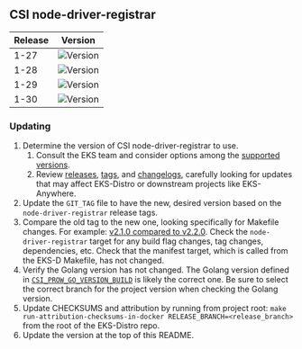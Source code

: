 ## CSI node-driver-registrar

| Release | Version                                                       |
|---------|---------------------------------------------------------------|
| 1-27    | ![Version](https://img.shields.io/badge/version-v2.11.0-blue) |
| 1-28    | ![Version](https://img.shields.io/badge/version-v2.11.0-blue) |
| 1-29    | ![Version](https://img.shields.io/badge/version-v2.11.0-blue) |
| 1-30    | ![Version](https://img.shields.io/badge/version-v2.11.0-blue) |

### Updating

1. Determine the version of CSI node-driver-registrar to use.
   1. Consult the EKS team and consider options among the
      [supported versions](https://kubernetes-csi.github.io/docs/node-driver-registrar.html#supported-versions).
   2. Review [releases](https://github.com/kubernetes-csi/node-driver-registrar/releases),
      [tags](https://github.com/kubernetes-csi/node-driver-registrar/tags),
      and [changelogs](https://github.com/kubernetes-csi/node-driver-registrar/tree/master/CHANGELOG),
      carefully looking for updates that may affect EKS-Distro or downstream
      projects like EKS-Anywhere.
2. Update the `GIT_TAG` file to have the new, desired version based on the
   `node-driver-registrar` release tags.
3. Compare the old tag to the new one, looking specifically for Makefile changes.
   For example:
   [v2.1.0 compared to v2.2.0](https://github.com/kubernetes-csi/node-driver-registrar/compare/v2.1.0...v2.2.0).
   Check the `node-driver-registrar` target for any build flag changes, tag
   changes, dependencies, etc. Check that the manifest target, which is called
   from the EKS-D Makefile, has not changed.
4. Verify the Golang version has not changed. The Golang version defined in
   [`CSI_PROW_GO_VERSION_BUILD`](https://github.com/kubernetes-csi/node-driver-registrar/blob/v2.5.1/release-tools/prow.sh#L89)
   is likely the correct one. Be sure to select the correct branch for the
   project version when checking the Golang version.
5. Update CHECKSUMS and attribution by running from project root:
   `make run-attribution-checksums-in-docker RELEASE_BRANCH=<release_branch>`
   from the root of the EKS-Distro repo.
6. Update the version at the top of this README.
